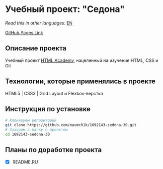 # Учебный проект: "Седона"

*Read this in other languages:* [EN](https://github.com/naumch1k/1692143-sedona-30/blob/master/Readme.md) 

[GitHub Pages Link](https://naumch1k.github.io/1692143-sedona-30/index.html)

## Описание проекта
Учебный проект [HTML Academy](https://htmlacademy.ru/intensive/htmlcss "Профессиональная вёрстка сайтов"), нацеленный на изучение HTML, CSS и Git

## Технологии, которые применялись в проекте
HTML5 | CSS3 | Grid Layout и Flexbox-верстка

## Инструкция по установке

```bash
# Клонируем репозиторий
git clone https://github.com/naumch1k/1692143-sedona-30.git
# Заходим в папку с проектом
cd 1692143-sedona-30
```

## Планы по доработке проекта
- [x] README.RU
